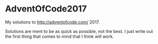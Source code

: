 # AdventOfCode2017
My solutions to http://adventofcode.com/ 2017.

Solutions are ment to be as quick as possible, not the best.
I just write out the first thing that comes to mind that I think will work.
